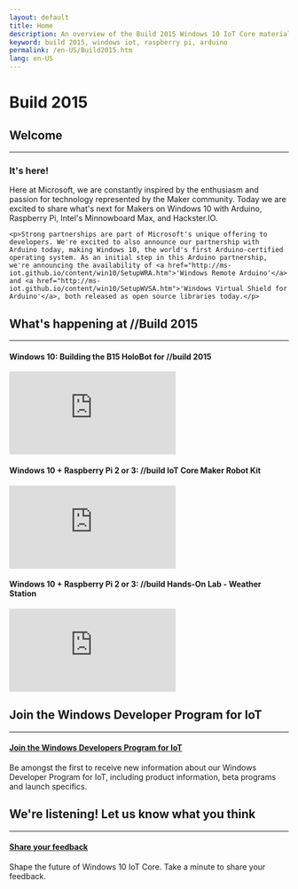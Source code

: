 ```yaml
---
layout: default
title: Home
description: An overview of the Build 2015 Windows 10 IoT Core materials, presentations, and announcements.
keyword: build 2015, windows iot, raspberry pi, arduino
permalink: /en-US/Build2015.htm
lang: en-US
---
```

<div class="build-2015-background">
  <div class="col-md-24 text-center">
    <h1>Build 2015</h1>
  </div>
</div>
<div class="row section-heading spacer-32-top">
  <div class="col-xs-24">
    <h2>Welcome</h2>
    <hr>
    <h3 class="spacer-32-bottom">It's here!</h3>
    <div class="build-2015-windows"></div>
    <p>Here at Microsoft, we are constantly inspired by the enthusiasm and passion for technology represented by the Maker community. Today we are excited to share what's next for Makers on Windows 10 with Arduino, Raspberry Pi, Intel's Minnowboard Max, and Hackster.IO.</p>


    <p>Strong partnerships are part of Microsoft's unique offering to developers. We're excited to also announce our partnership with Arduino today, making Windows 10, the world's first Arduino-certified operating system. As an initial step in this Arduino partnership, we're announcing the availability of <a href="http://ms-iot.github.io/content/win10/SetupWRA.htm">'Windows Remote Arduino'</a> and <a href="http://ms-iot.github.io/content/win10/SetupWVSA.htm">'Windows Virtual Shield for Arduino'</a>, both released as open source libraries today.</p>
  </div>
</div>
<div class="row section-heading">
  <div class="col-xs-24">
    <h2>What's happening at //Build 2015</h2>
    <hr>
  </div>
  <div class="col-xs-24 col-md-8">
    <h4>Windows 10: Building the B15 HoloBot for //build 2015</h4>
    <iframe class="build2015-iframe" src="https://www.youtube.com/embed/r1PaAWvygQk" frameborder="0" allowfullscreen></iframe>
  </div>
  <div class="col-xs-24 col-md-8">
        <h4>Windows 10 + Raspberry Pi 2 or 3: //build IoT Core Maker Robot Kit</h4>
    <iframe class="build2015-iframe" src="https://www.youtube.com/embed/aKCieb-Gf2g" frameborder="0" allowfullscreen></iframe>
  </div>
  <div class="col-xs-24 col-md-8">
        <h4>Windows 10 + Raspberry Pi 2 or 3: //build Hands-On Lab - Weather Station</h4>
    <iframe class="build2015-iframe" src="https://www.youtube.com/embed/Hkm4THS3Rf8" frameborder="0" allowfullscreen></iframe>
  </div>
</div>
<div class="row section-heading">
  <div class="col-xs-24">
    <h2>Join the Windows Developer Program for IoT</h2>
    <hr>
    <a href="{{site.signupurl}}">
      <h4 class="btn btn-default btn-build">Join the Windows Developers Program for IoT</h4>
    </a>
    <p>Be amongst the first to receive new information about our Windows Developer Program for IoT, including product information, beta programs and launch specifics.</p>
  </div>
</div>
<div class="row section-heading">
  <div class="col-xs-24">
    <h2>We're listening! Let us know what you think</h2>
    <hr>
    <a href="https://microsoft.qualtrics.com/jfe/form/SV_3ZUHQMqjAcS8zDT">
      <h4 class="btn btn-default btn-build">Share your feedback</h4>
    </a>
    <p>Shape the future of Windows 10 IoT Core. Take a minute to share your feedback.</p>
  </div>
</div>
